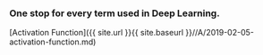 ### One stop for every term used in Deep Learning.

[Activation Function]({{ site.url }}{{ site.baseurl }}//A/2019-02-05-activation-function.md)